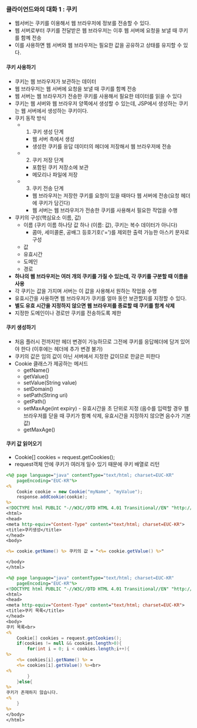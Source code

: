 ### 클라이언드와의 대화 1 : 쿠키
* 웹서버는 쿠키를 이용해서 웹 브라우저에 정보를 전송할 수 있다.
* 웹 서버로부터 쿠키를 전달받은 웹 브라우저는 이후 웹 서버에 요청을 보낼 때 쿠키를 함꼐 전송
* 이를 사용하면 웹 서버와 웹 브라우저는 필요한 값을 공유하고 상태를 유지할 수 있다.
#### 쿠키 사용하기
* 쿠키는 웹 브라우저가 보관하는 데이터
* 웹 브라우저는 웹 서버에 요청을 보낼 때 쿠키를 함꼐 전송
* 웹 서버는 웹 브라우저가 전송한 쿠키를 사용해서 필요한 테이터를 읽을 수 있다
* 쿠키는 웹 서버와 웹 브라우저 양쪽에서 생성할 수 있는데, JSP에서 생성하는 쿠키는 웹 서버에서 생성하는 쿠키이다.
* 쿠키 동작 방식
  * 1. 쿠키 생성 단계 
    * 웹 서버 측에서 생성 
    * 생성한 쿠키를 응답 데이터의 헤더에 저장해서 웹 브라우저에 전송
  * 2. 쿠키 저장 단계
    * 포함된 쿠키 저장소에 보관
    * 메모리나 파일에 저장
  * 3. 쿠키 전송 단계
    * 웹 브라우저는 저장한 쿠키를 요청이 있을 때마다 웹 서버에 전송(요청 헤더에 쿠키가 담긴다)
    * 웹 서버는 웹 브라우저가 전송한 쿠키를 사용해서 필요한 작업을 수행
* 쿠키의 구성(핵심요소 이름, 값)
  * 이름 (쿠키 이름 하나당 값 하나 (이름: 값), 쿠키는 복수 데이터가 아니다)
    * 콤마, 세미콜론, 공배그 등호기호('=')를 제외한 출력 가능한 아스키 문자로 구성
  * 값
  * 유효시간
  * 도메인
  * 경로
* **하나의 웹 브라우저는 여러 개의 쿠키를 가질 수 있는데, 각 쿠키를 구분할 때 이름을 사용**
* 각 쿠키는 값을 가지며 서버는 이 값을 사용해서 원하는 작업을 수행
* 유효시간을 사용하면 웹 브라우저가 쿠키를 얼마 동안 보관할지를 지정할 수 있다.
* **별도 유효 시간을 지정하지 않으면 웹 브라우저를 종료할 때 쿠키를 함계 삭제**
* 지정한 도메인이나 경로만 쿠키를 전송하도록 제한
#### 쿠키 생성하기
* 처음 플러시 전까지만 헤더 변경이 가능하므로 그전에 쿠키를 응답헤더에 담겨 있어야 한다 (이후에는 헤더에 추가 변경 불가)
* 쿠키의 값은 임의 값이 아닌 서버에서 지정한 값이므로 한글은 피한다
* Cookie 클래스가 제공하는 메서드
  * getName()
  * getValue()
  * setValue(String value)
  * setDomain()
  * setPath(String uri)
  * getPath()
  * setMaxAge(int expiry) - 유효시간을 초 단위로 지정 (음수를 입력할 경우 웹 브라우저를 닫을 때 쿠키가 함꼐 삭제, 유효시간을 지정하지 않으면 음수가 기본값)
  * getMaxAge()
#### 쿠키 값 읽어오기
* Cookie[] cookies = request.getCookies();
* request객체 안에 쿠키가 여러개 일수 있기 때문에 쿠키 배열로 리턴
```jsp
<%@ page language="java" contentType="text/html; charset=EUC-KR"
    pageEncoding="EUC-KR"%>
<%
	Cookie cookie = new Cookie("myName", "myValue");
	response.addCookie(cookie);
%>
<!DOCTYPE html PUBLIC "-//W3C//DTD HTML 4.01 Transitional//EN" "http://www.w3.org/TR/html4/loose.dtd">
<html>
<head>
<meta http-equiv="Content-Type" content="text/html; charset=EUC-KR">
<title>쿠키생성</title>
</head>
<body>

<%= cookie.getName() %> 쿠키의 값 = "<%= cookie.getValue() %>"

</body>
</html>
```
```jsp
<%@ page language="java" contentType="text/html; charset=EUC-KR"
    pageEncoding="EUC-KR"%>
<!DOCTYPE html PUBLIC "-//W3C//DTD HTML 4.01 Transitional//EN" "http://www.w3.org/TR/html4/loose.dtd">
<html>
<head>
<meta http-equiv="Content-Type" content="text/html; charset=EUC-KR">
<title>쿠키 목록</title>
</head>
<body>
쿠키 목록<br>
<%
	Cookie[] cookies = request.getCookies();
	if(cookies != null && cookies.length>0){
		for(int i = 0; i < cookies.length;i++){
%>
	<%= cookies[i].getName() %> =
	<%= cookies[i].getValue() %><br>			
<%
		}
	}else{
%>
쿠키가 존재하지 않습니다.
<%
	}
%>
</body>
</html>
```
